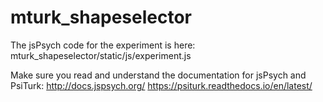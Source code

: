 # mturk_shapeselector

The jsPsych code for the experiment is here:
mturk_shapeselector/static/js/experiment.js


Make sure you read and understand the documentation for jsPsych and PsiTurk:
http://docs.jspsych.org/
https://psiturk.readthedocs.io/en/latest/
